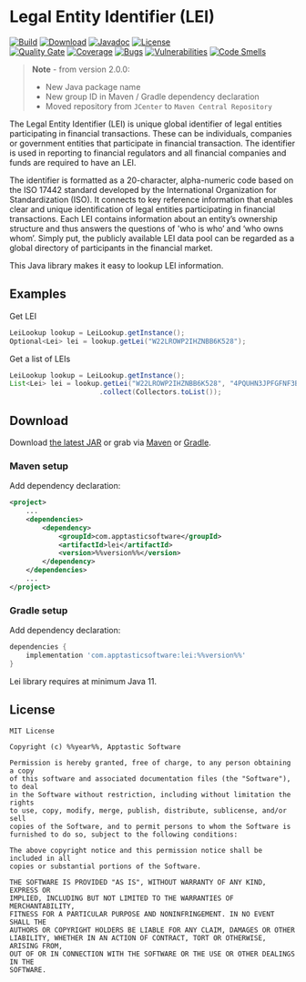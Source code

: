 Legal Entity Identifier (LEI)
=============================

[![Build](https://github.com/w3stling/lei/actions/workflows/build.yml/badge.svg)](https://github.com/w3stling/lei/actions/workflows/build.yml)
[![Download](https://img.shields.io/badge/download-%%version%%-brightgreen.svg)](https://search.maven.org/artifact/com.apptasticsoftware/lei/%%version%%/jar)
[![Javadoc](https://img.shields.io/badge/javadoc-%%version%%-blue.svg)](https://w3stling.github.io/lei/javadoc/%%version%%)
[![License](http://img.shields.io/:license-MIT-blue.svg?style=flat-round)](http://apptastic-software.mit-license.org)   
[![Quality Gate](https://sonarcloud.io/api/project_badges/measure?project=w3stling_lei&metric=alert_status)](https://sonarcloud.io/summary/new_code?id=w3stling_lei)
[![Coverage](https://sonarcloud.io/api/project_badges/measure?project=w3stling_lei&metric=coverage)](https://sonarcloud.io/summary/new_code?id=w3stling_lei)
[![Bugs](https://sonarcloud.io/api/project_badges/measure?project=w3stling_lei&metric=bugs)](https://sonarcloud.io/summary/new_code?id=w3stling_lei)
[![Vulnerabilities](https://sonarcloud.io/api/project_badges/measure?project=w3stling_lei&metric=vulnerabilities)](https://sonarcloud.io/summary/new_code?id=w3stling_lei)
[![Code Smells](https://sonarcloud.io/api/project_badges/measure?project=w3stling_lei&metric=code_smells)](https://sonarcloud.io/summary/new_code?id=w3stling_lei)

> **Note** - from version 2.0.0:
> * New Java package name
> * New group ID in Maven / Gradle dependency declaration
> * Moved repository from `JCenter` to `Maven Central Repository`

The Legal Entity Identifier (LEI) is unique global identifier of legal entities participating in financial transactions.
These can be individuals, companies or government entities that participate in financial transaction.
The identifier is used in reporting to financial regulators and all financial companies and funds are required to have an LEI.

The identifier is formatted as a 20-character, alpha-numeric code based on the ISO 17442 standard developed by the International Organization for Standardization (ISO).
It connects to key reference information that enables clear and unique identification of legal entities participating in financial transactions.
Each LEI contains information about an entity’s ownership structure and thus answers the questions of 'who is who’ and ‘who owns whom’.
Simply put, the publicly available LEI data pool can be regarded as a global directory of participants in the financial market.

This Java library makes it easy to lookup LEI information.

Examples
--------
Get LEI
```java
LeiLookup lookup = LeiLookup.getInstance();
Optional<Lei> lei = lookup.getLei("W22LROWP2IHZNBB6K528");
```

Get a list of LEIs
```java
LeiLookup lookup = LeiLookup.getInstance();
List<Lei> lei = lookup.getLei("W22LROWP2IHZNBB6K528", "4PQUHN3JPFGFNF3BB653")
                      .collect(Collectors.toList());
```


Download
--------

Download [the latest JAR][1] or grab via [Maven][2] or [Gradle][3].

### Maven setup
Add dependency declaration:
```xml
<project>
    ...
    <dependencies>
        <dependency>
            <groupId>com.apptasticsoftware</groupId>
            <artifactId>lei</artifactId>
            <version>%%version%%</version>
        </dependency>
    </dependencies>
    ...
</project>
```

### Gradle setup
Add dependency declaration:
```groovy
dependencies {
    implementation 'com.apptasticsoftware:lei:%%version%%'
}
```

Lei library requires at minimum Java 11.

License
-------

    MIT License
    
    Copyright (c) %%year%%, Apptastic Software
    
    Permission is hereby granted, free of charge, to any person obtaining a copy
    of this software and associated documentation files (the "Software"), to deal
    in the Software without restriction, including without limitation the rights
    to use, copy, modify, merge, publish, distribute, sublicense, and/or sell
    copies of the Software, and to permit persons to whom the Software is
    furnished to do so, subject to the following conditions:
    
    The above copyright notice and this permission notice shall be included in all
    copies or substantial portions of the Software.
    
    THE SOFTWARE IS PROVIDED "AS IS", WITHOUT WARRANTY OF ANY KIND, EXPRESS OR
    IMPLIED, INCLUDING BUT NOT LIMITED TO THE WARRANTIES OF MERCHANTABILITY,
    FITNESS FOR A PARTICULAR PURPOSE AND NONINFRINGEMENT. IN NO EVENT SHALL THE
    AUTHORS OR COPYRIGHT HOLDERS BE LIABLE FOR ANY CLAIM, DAMAGES OR OTHER
    LIABILITY, WHETHER IN AN ACTION OF CONTRACT, TORT OR OTHERWISE, ARISING FROM,
    OUT OF OR IN CONNECTION WITH THE SOFTWARE OR THE USE OR OTHER DEALINGS IN THE
    SOFTWARE.


[1]: https://search.maven.org/artifact/com.apptasticsoftware/lei/%%version%%/jar
[2]: https://maven.apache.org
[3]: https://gradle.org